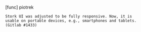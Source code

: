 [func] piotrek

    Stork UI was adjusted to be fully responsive. Now, it is
    usable on portable devices, e.g., smartphones and tablets.
    (Gitlab #1433)